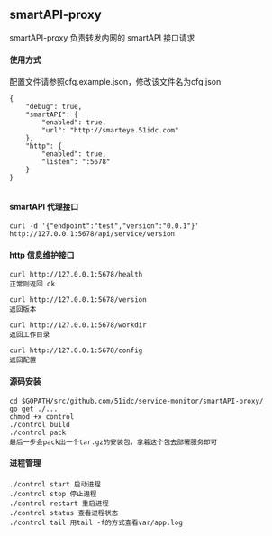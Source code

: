 ## smartAPI-proxy

smartAPI-proxy 负责转发内网的 smartAPI 接口请求


#### 使用方式

配置文件请参照cfg.example.json，修改该文件名为cfg.json

```
{
	"debug": true,
	"smartAPI": {
		"enabled": true,
		"url": "http://smarteye.51idc.com"
	},
    "http": {
        "enabled": true,
        "listen": ":5678"
    }
}


```

#### smartAPI 代理接口
```
curl -d '{"endpoint":"test","version":"0.0.1"}' http://127.0.0.1:5678/api/service/version

```

#### http 信息维护接口

```
curl http://127.0.0.1:5678/health
正常则返回 ok

curl http://127.0.0.1:5678/version
返回版本

curl http://127.0.0.1:5678/workdir
返回工作目录
 
curl http://127.0.0.1:5678/config
返回配置
```

#### 源码安装

```
cd $GOPATH/src/github.com/51idc/service-monitor/smartAPI-proxy/
go get ./...
chmod +x control
./control build
./control pack
最后一步会pack出一个tar.gz的安装包，拿着这个包去部署服务即可

```

#### 进程管理

```
./control start 启动进程
./control stop 停止进程
./control restart 重启进程
./control status 查看进程状态
./control tail 用tail -f的方式查看var/app.log
```

